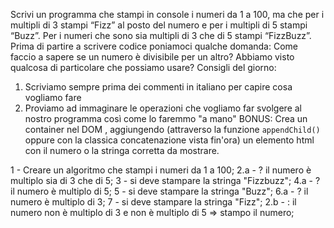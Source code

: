 Scrivi un programma che stampi in console i numeri da 1 a 100,
ma che per i multipli di 3 stampi “Fizz” al posto del numero e per i multipli di 5 stampi “Buzz”.
Per i numeri che sono sia multipli di 3 che di 5 stampi “FizzBuzz”.
Prima di partire a scrivere codice poniamoci qualche domanda:
Come faccio a sapere se un numero è divisibile per un altro?
Abbiamo visto qualcosa di particolare che possiamo usare?
Consigli del giorno:
1. Scriviamo sempre prima dei commenti in italiano per capire cosa vogliamo fare
2. Proviamo ad immaginare le operazioni che vogliamo far svolgere al nostro programma così come lo faremmo "a mano"
BONUS:
Crea un container nel DOM , aggiungendo (attraverso la funzione `appendChild()` oppure con la classica concatenazione vista fin'ora) un elemento html con il numero o la stringa corretta da mostrare.

1 - Creare un algoritmo che stampi i numeri da 1 a 100;
2.a - ? il numero è multiplo sia di 3 che di 5;
    3 - si deve stampare la stringa "Fizzbuzz";
    4.a - ? il numero è multiplo di 5;
        5 - si deve stampare la stringa "Buzz";
    6.a - ? il numero è multiplo di 3;
        7 - si deve stampare la stringa "Fizz";
2.b - : il numero non è multiplo di 3 e non è multiplo di 5 => stampo il numero;
